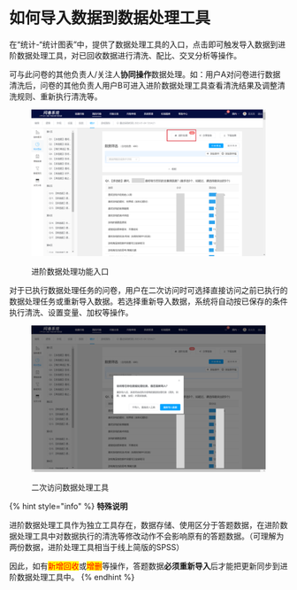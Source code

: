 # 如何导入数据到数据处理工具

在“统计-“统计图表”中，提供了数据处理工具的入口，点击即可触发导入数据到进阶数据处理工具，对已回收数据进行清洗、配比、交叉分析等操作。

可与此问卷的其他负责人/关注人**协同操作**数据处理。如：用户A对问卷进行数据清洗后，问卷的其他负责人用户B可进入进阶数据处理工具查看清洗结果及调整清洗规则、重新执行清洗等。

<figure><img src="../../.gitbook/assets/image (426).png" alt=""><figcaption><p>进阶数据处理功能入口</p></figcaption></figure>

对于已执行数据处理任务的问卷，用户在二次访问时可选择直接访问之前已执行的数据处理任务或重新导入数据。若选择重新导入数据，系统将自动按已保存的条件执行清洗、设置变量、加权等操作。

<figure><img src="../../.gitbook/assets/image (430).png" alt=""><figcaption><p>二次访问数据处理工具</p></figcaption></figure>

{% hint style="info" %}
**特殊说明**

进阶数据处理工具作为独立工具存在，数据存储、使用区分于答题数据，在进阶数据处理工具中对数据执行的清洗等修改动作不会影响原有的答题数据。（可理解为两份数据，进阶处理工具相当于线上简版的SPSS）

因此，如有<mark style="color:red;">新增回收</mark>或<mark style="color:red;">增删</mark>等操作，答题数据**必须重新导入**后才能把更新同步到进阶数据处理工具中。
{% endhint %}
